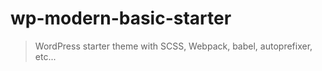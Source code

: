 # wp-modern-basic-starter

> WordPress starter theme with SCSS, Webpack, babel, autoprefixer, etc...
